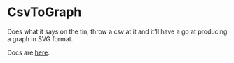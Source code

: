 # CsvToGraph

Does what it says on the tin, throw a csv at it
and it'll have a go at producing a graph in SVG 
format.

Docs are [here](docs/CsvToGraph.html).


